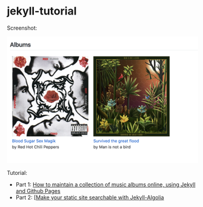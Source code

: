 # jekyll-tutorial

Screenshot:

![screenshot of jekyll tutorial](docs/screenshot-jekyll-tutorial.png)

Tutorial:

- Part 1: [How to maintain a collection of music albums online, using Jekyll and Github Pages](https://dev.to/adrienjoly/how-to-maintain-a-collection-of-music-albums-online-using-jekyll-and-github-pages-3hd6)
- Part 2: [[Make your static site searchable with Jekyll-Algolia](https://dev.to/adrienjoly/make-your-static-site-searchable-with-jekyll-algolia-edh)
